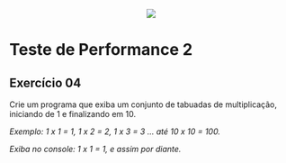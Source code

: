 <p align="center">
	<img src="https://www.infnet.edu.br/infnet/wp-content/themes/infnet.homepage//assets/img/LogoInfnetRodape.png"/>
</p>

# Teste de Performance 2

## Exercício 04

Crie um programa que exiba um conjunto de tabuadas de multiplicação, iniciando de 1 e finalizando em 10.

_Exemplo: 1 x 1 = 1, 1 x 2 = 2, 1 x 3 = 3 … até 10 x 10 = 100._

_Exiba no console: 1 x 1 = 1, e assim por diante._

